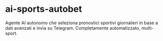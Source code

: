 # ai-sports-autobet
Agente AI autonomo che seleziona pronostici sportivi giornalieri in base a dati avanzati e invia su Telegram. Completamente automatizzato, multi-sport.
